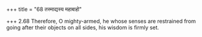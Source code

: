 +++
title = "68 तस्माद्यस्य महाबाहो"

+++
2.68 Therefore, O mighty-armed, he whose senses are restrained from
going after their objects on all sides, his wisdom is firmly set.
